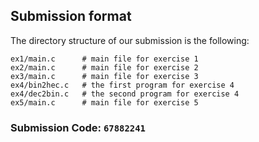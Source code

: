 ## Submission format

The directory structure of our submission is the following:

```
ex1/main.c      # main file for exercise 1
ex2/main.c      # main file for exercise 2
ex3/main.c      # main file for exercise 3
ex4/bin2hec.c   # the first program for exercise 4
ex4/dec2bin.c   # the second program for exercise 4
ex5/main.c      # main file for exercise 5
```

### Submission Code: `67882241`
